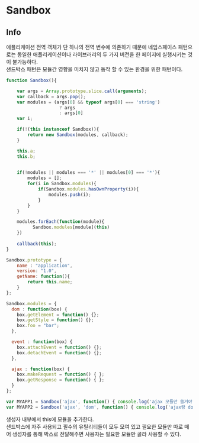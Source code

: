 # Sandbox

## Info
애플리케이션 전역 객체가 단 하나의 전역 변수에 의존하기 때문에 네임스페이스 패턴으로는 동일한 애플리케이션이나 라이브러리의 두 가지 버전을 한 페이지에 실행시키는 것이 불가능하다.  
샌드박스 패턴은 모듈간 영향을 미치지 않고 동작 할 수 있는 환경을 위한 패턴이다.


```js
function Sandbox(){

    var args = Array.prototype.slice.call(arguments);
    var callback = args.pop();
    var modules = (args[0] && typeof args[0] === 'string') 
                    ? args
                    : args[0]
    var i;

    if(!(this instanceof Sandbox)){
        return new Sandbox(modules, callback);
    }

    this.a;
    this.b;

    
    if(!modules || modules === '*' || modules[0] === '*'){
        modules = [];
        for(i in Sandbox.modules){
            if(Sandbox.modules.hasOwnProperty(i)){
                modules.push(i);
            }
        }
    }

    modules.forEach(function(module){
          Sandbox.modules[module](this)
    })
    
    callback(this);
}

Sandbox.prototype = {
    name : "application",
    version: "1.0",
    getName: function(){
        return this.name;
    }
};

Sandbox.modules = {
  dom : function(box) {
    box.getElement = function() {};
    box.getStyle = function() {};
    box.foo = "bar";
  },

  event : function(box) {
    box.attachEvent = function() {};
    box.detachEvent = function() {};
  },

  ajax : function(box) {
    box.makeRequest = function() { };
    box.getResponse = function() { };
  }
};

var MYAPP1 = Sandbox('ajax', function() { console.log('ajax 모듈만 쓸거야'); });
var MYAPP2 = Sandbox('ajax', 'dom', function() { console.log('ajax랑 dom 다 쓸거야'); });


```

생성자 내부에서 this에 모듈을 추가한다.  
샌드박스에 자주 사용되고 필수의 유틸리티들이 모두 모여 있고 필요한 모듈만 따로 떼어 생성자를 통해 박스로 전달해주면 사용자는 필요한 모듈만 골라 사용할 수 있다.